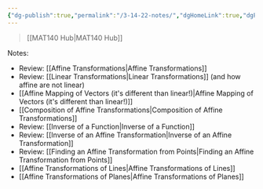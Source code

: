 ```yaml
---
{"dg-publish":true,"permalink":"/3-14-22-notes/","dgHomeLink":true,"dgPassFrontmatter":false,"dgShowLocalGraph":true}
---
```


> [[MAT140 Hub|MAT140 Hub]]

Notes:
* Review: [[Affine Transformations|Affine Transformations]]
* Review: [[Linear Transformations|Linear Transformations]] (and how affine are not linear)
* [[Affine Mapping of Vectors (it's different than linear!)|Affine Mapping of Vectors (it's different than linear!)]]
* [[Composition of Affine Transformations|Composition of Affine Transformations]]
* Review: [[Inverse of a Function|Inverse of a Function]]
* Review: [[Inverse of an Affine Transformation|Inverse of an Affine Transformation]]
* Review: [[Finding an Affine Transformation from Points|Finding an Affine Transformation from Points]]
* [[Affine Transformations of Lines|Affine Transformations of Lines]]
* [[Affine Transformations of Planes|Affine Transformations of Planes]]